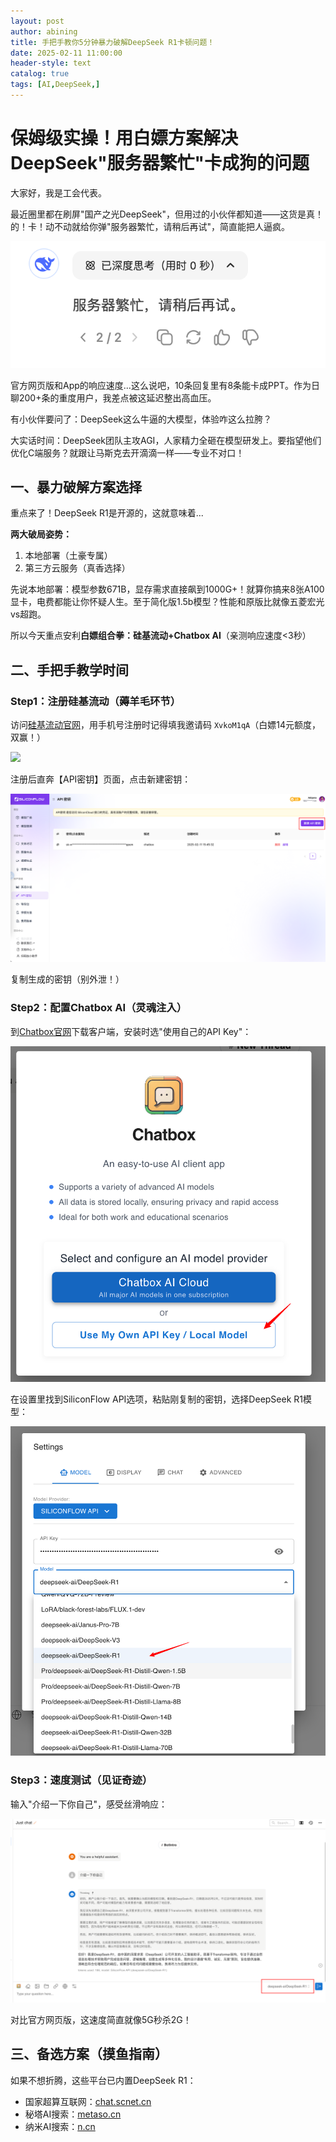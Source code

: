 ```yaml
---
layout: post
author: abining
title: 手把手教你5分钟暴力破解DeepSeek R1卡顿问题！
date: 2025-02-11 11:00:00
header-style: text
catalog: true
tags: [AI,DeepSeek,]
---
```



# 保姆级实操！用白嫖方案解决DeepSeek"服务器繁忙"卡成狗的问题

大家好，我是工会代表。

最近圈里都在刷屏"国产之光DeepSeek"，但用过的小伙伴都知道——这货是真！的！卡！动不动就给你弹"服务器繁忙，请稍后再试"，简直能把人逼疯。

![](https://raw.githubusercontent.com/abining/picgo_imgs/main/images20250211153031736.png)


官方网页版和App的响应速度...这么说吧，10条回复里有8条能卡成PPT。作为日聊200+条的重度用户，我差点被这延迟整出高血压。

有小伙伴要问了：DeepSeek这么牛逼的大模型，体验咋这么拉胯？

大实话时间：DeepSeek团队主攻AGI，人家精力全砸在模型研发上。要指望他们优化C端服务？就跟让马斯克去开滴滴一样——专业不对口！

## 一、暴力破解方案选择

重点来了！DeepSeek R1是开源的，这就意味着...

**两大破局姿势：**

1. 本地部署（土豪专属）
2. 第三方云服务（真香选择）

先说本地部署：模型参数671B，显存需求直接飙到1000G+！就算你搞来8张A100显卡，电费都能让你怀疑人生。至于简化版1.5b模型？性能和原版比就像五菱宏光vs超跑。

所以今天重点安利**白嫖组合拳：硅基流动+Chatbox AI**（亲测响应速度<3秒）

## 二、手把手教学时间

### Step1：注册硅基流动（薅羊毛环节）

访问[硅基流动官网](https://cloud.siliconflow.cn/)，用手机号注册时记得填我邀请码 `XvkoM1qA`（白嫖14元额度，双赢！）

![](https://raw.githubusercontent.com/abining/picgo_imgs/main/images20250211153701668.png)

注册后直奔【API密钥】页面，点击新建密钥：

![](https://raw.githubusercontent.com/abining/picgo_imgs/main/images20250211160905304.png)

复制生成的密钥（别外泄！）

### Step2：配置Chatbox AI（灵魂注入）

到[Chatbox官网](https://chatboxai.app/zh#download)下载客户端，安装时选"使用自己的API Key"：

![](https://raw.githubusercontent.com/abining/picgo_imgs/main/images20250211154342774.png)

在设置里找到SiliconFlow API选项，粘贴刚复制的密钥，选择DeepSeek R1模型：

![](https://raw.githubusercontent.com/abining/picgo_imgs/main/images20250211154652350.png)


### Step3：速度测试（见证奇迹）

输入"介绍一下你自己"，感受丝滑响应：

![](https://raw.githubusercontent.com/abining/picgo_imgs/main/images20250211155441054.png)

对比官方网页版，这速度简直就像5G秒杀2G！

## 三、备选方案（摸鱼指南）

如果不想折腾，这些平台已内置DeepSeek R1：

- 国家超算互联网：[chat.scnet.cn](https://chat.scnet.cn/#/home)
- 秘塔AI搜索：[metaso.cn](https://metaso.cn/)
- 纳米AI搜索：[n.cn](https://www.n.cn)

